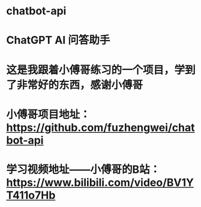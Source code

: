 # chatbot-api
# ChatGPT AI 问答助手
# 这是我跟着小傅哥练习的一个项目，学到了非常好的东西，感谢小傅哥
# 小傅哥项目地址：https://github.com/fuzhengwei/chatbot-api
# 学习视频地址——小傅哥的B站：https://www.bilibili.com/video/BV1YT411o7Hb

